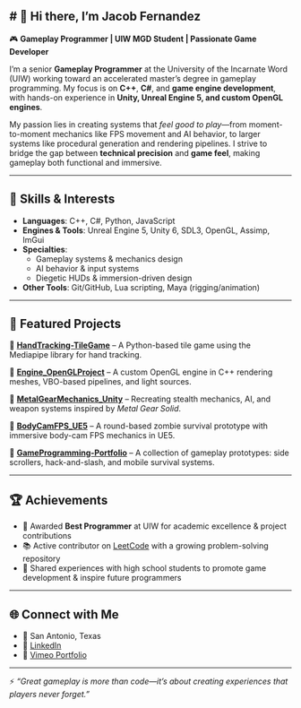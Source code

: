 ## # 👋 Hi there, I’m Jacob Fernandez  

🎮 **Gameplay Programmer | UIW MGD Student | Passionate Game Developer**  

I’m a senior **Gameplay Programmer** at the University of the Incarnate Word (UIW) working toward an accelerated master’s degree in gameplay programming. My focus is on **C++**, **C#**, and **game engine development**, with hands-on experience in **Unity, Unreal Engine 5, and custom OpenGL engines**.  

My passion lies in creating systems that *feel good to play*—from moment-to-moment mechanics like FPS movement and AI behavior, to larger systems like procedural generation and rendering pipelines. I strive to bridge the gap between **technical precision** and **game feel**, making gameplay both functional and immersive.  

---

## 🚀 Skills & Interests
- **Languages**: C++, C#, Python, JavaScript  
- **Engines & Tools**: Unreal Engine 5, Unity 6, SDL3, OpenGL, Assimp, ImGui  
- **Specialties**:  
  - Gameplay systems & mechanics design   
  - AI behavior & input systems    
  - Diegetic HUDs & immersion-driven design  
- **Other Tools**: Git/GitHub, Lua scripting, Maya (rigging/animation)

---

## 📂 Featured Projects
🔹 [**HandTracking-TileGame**](https://github.com/JakeeUp/HandTracking-TileGame) – A Python-based tile game using the Mediapipe library for hand tracking.  

🔹 [**Engine_OpenGLProject**](https://github.com/JakeeUp/Engine_OpenGLProject) – A custom OpenGL engine in C++ rendering meshes, VBO-based pipelines, and light sources.  

🔹 [**MetalGearMechanics_Unity**](https://github.com/JakeeUp/MetalGearMechanics_Unity) – Recreating stealth mechanics, AI, and weapon systems inspired by *Metal Gear Solid*.  

🔹 [**BodyCamFPS_UE5**](https://github.com/JakeeUp/BodyCamFPS_UE5) – A round-based zombie survival prototype with immersive body-cam FPS mechanics in UE5.  

🔹 [**GameProgramming-Portfolio**](https://github.com/JakeeUp/GameProgramming-Portfolio) – A collection of gameplay prototypes: side scrollers, hack-and-slash, and mobile survival systems.  

---

## 🏆 Achievements
- 🥇 Awarded **Best Programmer** at UIW for academic excellence & project contributions  
- 📚 Active contributor on [LeetCode](https://leetcode.com/u/JakeUp/) with a growing problem-solving repository  
- 🎤 Shared experiences with high school students to promote game development & inspire future programmers  

---

## 🌐 Connect with Me
- 📍 San Antonio, Texas  
- 💼 [LinkedIn](https://linkedin.com/in/jacobfernandezprogrammer)  
- 🎥 [Vimeo Portfolio](https://vimeo.com/1078568958?share=copy)  

---

⚡ *“Great gameplay is more than code—it’s about creating experiences that players never forget.”*  


<!--
**JakeeUp/JakeeUp** is a ✨ _special_ ✨ repository because its `README.md` (this file) appears on your GitHub profile.

Here are some ideas to get you started:

- 🔭 I’m currently working on ...
- 🌱 I’m currently learning ...
- 👯 I’m looking to collaborate on ...
- 🤔 I’m looking for help with ...
- 💬 Ask me about ...
- 📫 How to reach me: ...
- 😄 Pronouns: ...
- ⚡ Fun fact: ...
-->
